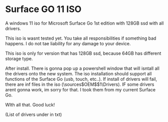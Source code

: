 # Surface GO 11 ISO
A windows 11 iso for Microsoft Surface Go 1st edition with 128GB ssd with all drivers.


This iso is wasnt tested yet. 
You take all responsibilities if something bad happens. I do not tae liability for any damage to your device.

This iso is only for version that has 128GB ssd, because 64GB has different storage type.

After install. There is gonna pop up a powershell window that will isntall all the drivers onto the new system. The iso installation should support all functions of the Surface Go (usb, touch, etc..).
If install of drivers will fail, there are inf files in the iso (\sources\$OEM$\$1\Drivers).
IF some drivers arent gonna work, im sorry for that. I took them from my current Surface Go.

WIth all that. Good luck!

(List of drivers under in txt)

